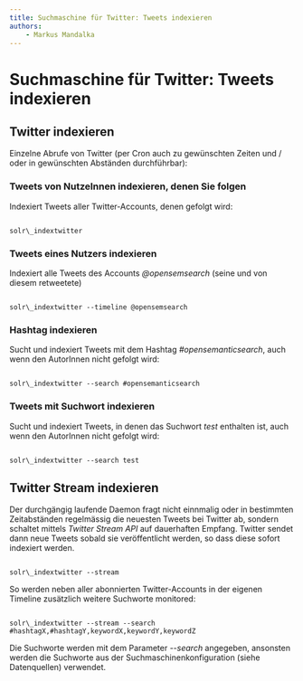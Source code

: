 ```yaml
---
title: Suchmaschine für Twitter: Tweets indexieren
authors:
    - Markus Mandalka
---
```


# Suchmaschine für Twitter: Tweets indexieren


## Twitter indexieren


Einzelne Abrufe von Twitter (per Cron auch zu gewünschten Zeiten und / oder in gewünschten Abständen durchführbar):

### Tweets von NutzeInnen indexieren, denen Sie folgen



Indexiert Tweets aller Twitter-Accounts, denen gefolgt wird:

```

solr\_indextwitter

```

### Tweets eines Nutzers indexieren


Indexiert alle Tweets des Accounts *@opensemsearch* (seine und von diesem retweetete)

```

solr\_indextwitter --timeline @opensemsearch

```

### Hashtag indexieren


Sucht und indexiert Tweets mit dem Hashtag *#opensemanticsearch*, auch wenn den AutorInnen nicht gefolgt wird:

```

solr\_indextwitter --search #opensemanticsearch

```

### Tweets mit Suchwort indexieren


Sucht und indexiert Tweets, in denen das Suchwort *test* enthalten ist, auch wenn den AutorInnen nicht gefolgt wird:

```

solr\_indextwitter --search test

```

## Twitter Stream indexieren


Der durchgängig laufende Daemon fragt nicht einnmalig oder in bestimmten Zeitabständen regelmässig die neuesten Tweets bei Twitter ab, sondern schaltet mittels *Twitter Stream API* auf dauerhaften Empfang. Twitter sendet dann neue Tweets sobald sie veröffentlicht werden, so dass diese sofort indexiert werden.

```

solr\_indextwitter --stream

```


So werden neben aller abonnierten Twitter-Accounts in der eigenen Timeline zusätzlich weitere Suchworte monitored:

```

solr\_indextwitter --stream --search #hashtagX,#hashtagY,keywordX,keywordY,keywordZ

```

Die Suchworte werden mit dem Parameter *--search* angegeben, ansonsten werden die Suchworte aus der Suchmaschinenkonfiguration (siehe Datenquellen) verwendet.
